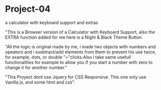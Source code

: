 # Project-04
a calculator with keyboard support and extras

"This is a Browser version of a Calculator with Keyboard Support, also the EXTRA function added for me here is a Night & Black Theme Button.

"All the logic is original made by me, i made two objects with numbers and opeators and i susbtract/add elements from them to prevent his use twice, for example, dots, or double "="clicks.Also i take same usefull functionalities for example to allow you if you start a number with zero to change it for another number."

"This Proyect dont use Jquery for CSS Responsive. This one only use Vanilla js, and some html and css". 

